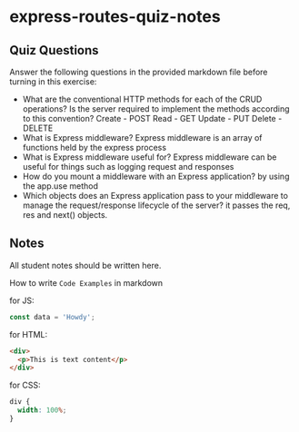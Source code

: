 # express-routes-quiz-notes

## Quiz Questions

Answer the following questions in the provided markdown file before turning in this exercise:

- What are the conventional HTTP methods for each of the CRUD operations? Is the server required to implement the methods according to this convention?
  Create - POST
  Read - GET
  Update - PUT
  Delete - DELETE
- What is Express middleware?
  Express middleware is an array of functions held by the express process
- What is Express middleware useful for?
  Express middleware can be useful for things such as logging request and responses
- How do you mount a middleware with an Express application?
  by using the app.use method
- Which objects does an Express application pass to your middleware to manage the request/response lifecycle of the server?
  it passes the req, res and next() objects.

## Notes

All student notes should be written here.

How to write `Code Examples` in markdown

for JS:

```javascript
const data = 'Howdy';
```

for HTML:

```html
<div>
  <p>This is text content</p>
</div>
```

for CSS:

```css
div {
  width: 100%;
}
```
